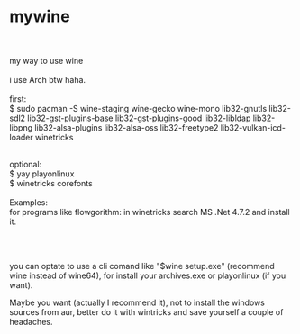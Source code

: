 # mywine
<br>
<br>
my way to use wine
<br>
<br>
i use Arch btw haha.
<br>
<br>
first: 
<br>
$ sudo pacman -S wine-staging wine-gecko wine-mono lib32-gnutls lib32-sdl2 lib32-gst-plugins-base lib32-gst-plugins-good lib32-libldap lib32-libpng lib32-alsa-plugins lib32-alsa-oss lib32-freetype2 lib32-vulkan-icd-loader winetricks
<br>
<br>

optional:
<br>
$ yay playonlinux
<br>
$ winetricks corefonts
<br>
<br>
Examples:
<br>
for programs like flowgorithm:
in winetricks search MS .Net 4.7.2 and install it.

<br>
<br>

you can optate to use a cli comand like "$wine setup.exe" (recommend wine instead of wine64),  for install your archives.exe or playonlinux (if you want).

Maybe you want (actually I recommend it), not to install the windows sources from aur, better do it with wintricks and save yourself a couple of headaches.
